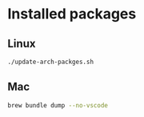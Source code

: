 # Installed packages

## Linux


```bash
./update-arch-packges.sh
```


## Mac

```bash
brew bundle dump --no-vscode
```

